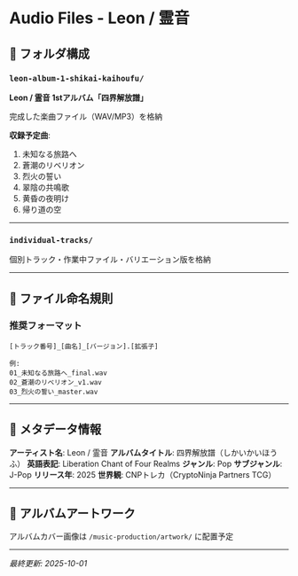 # Audio Files - Leon / 霊音

## 📁 フォルダ構成

### `leon-album-1-shikai-kaihoufu/`
**Leon / 霊音 1stアルバム「四界解放譜」**

完成した楽曲ファイル（WAV/MP3）を格納

**収録予定曲**:
1. 未知なる旅路へ
2. 蒼潮のリベリオン
3. 烈火の誓い
4. 翠陰の共鳴歌
5. 黄昏の夜明け
6. 帰り道の空

---

### `individual-tracks/`
個別トラック・作業中ファイル・バリエーション版を格納

---

## 🎵 ファイル命名規則

### 推奨フォーマット
```
[トラック番号]_[曲名]_[バージョン].[拡張子]

例:
01_未知なる旅路へ_final.wav
02_蒼潮のリベリオン_v1.wav
03_烈火の誓い_master.wav
```

---

## 📝 メタデータ情報

**アーティスト名**: Leon / 霊音
**アルバムタイトル**: 四界解放譜（しかいかいほうふ）
**英語表記**: Liberation Chant of Four Realms
**ジャンル**: Pop
**サブジャンル**: J-Pop
**リリース年**: 2025
**世界観**: CNPトレカ（CryptoNinja Partners TCG）

---

## 🎨 アルバムアートワーク

アルバムカバー画像は `/music-production/artwork/` に配置予定

---

*最終更新: 2025-10-01*
